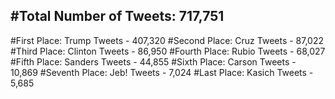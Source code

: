 #Total Number of Tweets: 717,751 
---
#First Place: Trump Tweets - 407,320
#Second Place: Cruz Tweets - 87,022
#Third Place: Clinton Tweets - 86,950
#Fourth Place: Rubio Tweets - 68,027
#Fifth Place: Sanders Tweets - 44,855
#Sixth Place: Carson Tweets - 10,869
#Seventh Place: Jeb! Tweets - 7,024
#Last Place: Kasich Tweets - 5,685
